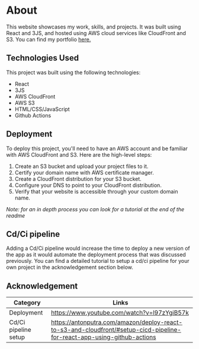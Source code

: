 # About

This website showcases my work, skills, and projects. It was built using React and 3JS, and hosted using AWS cloud services like CloudFront and S3. You can find my portfolio [here.](https://www.tjonathan.com/)

## Technologies Used

This project was built using the following technologies:

- React
- 3JS
- AWS CloudFront
- AWS S3
- HTML/CSS/JavaScript
- Github Actions

## Deployment

To deploy this project, you'll need to have an AWS account and be familiar with AWS CloudFront and S3. Here are the high-level steps:

1. Create an S3 bucket and upload your project files to it.
2. Certify your domain name with AWS certificate manager.
3. Create a CloudFront distribution for your S3 bucket.
4. Configure your DNS to point to your CloudFront distribution.
5. Verify that your website is accessible through your custom domain name.

_Note: for an in depth process you can look for a tutorial at the end of the readme_

## Cd/Ci pipeline

Adding a Cd/Ci pipeline would increase the time to deploy a new version of the app as it would automate the deployment process that was discussed previously. You can find a detailed tutorial to setup a cd/ci pipeline for your own project in the acknowledgement section below.

## Acknowledgement

| Category             | Links                                                                                                                   |
| -------------------- | ----------------------------------------------------------------------------------------------------------------------- |
| Deployment           | https://www.youtube.com/watch?v=l97zYgiB57k                                                                             |
| Cd/Ci pipeline setup | https://antonputra.com/amazon/deploy-react-to-s3-and-cloudfront/#setup-cicd-pipeline-for-react-app-using-github-actions |
